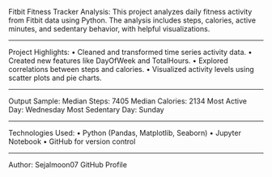 Fitbit Fitness Tracker Analysis:
This project analyzes daily fitness activity from Fitbit data using Python. The analysis includes steps, calories, active minutes, and sedentary behavior, with helpful visualizations.
________________________________________
Project Highlights:
•	Cleaned and transformed time series activity data.
•	Created new features like DayOfWeek and TotalHours.
•	Explored correlations between steps and calories.
•	Visualized activity levels using scatter plots and pie charts.
________________________________________ 
Output Sample:
Median Steps: 7405
Median Calories: 2134
Most Active Day: Wednesday
Most Sedentary Day: Sunday
________________________________________
Technologies Used:
•	Python (Pandas, Matplotlib, Seaborn)
•	Jupyter Notebook
•	GitHub for version control
________________________________________
Author:
Sejalmoon07
GitHub Profile

